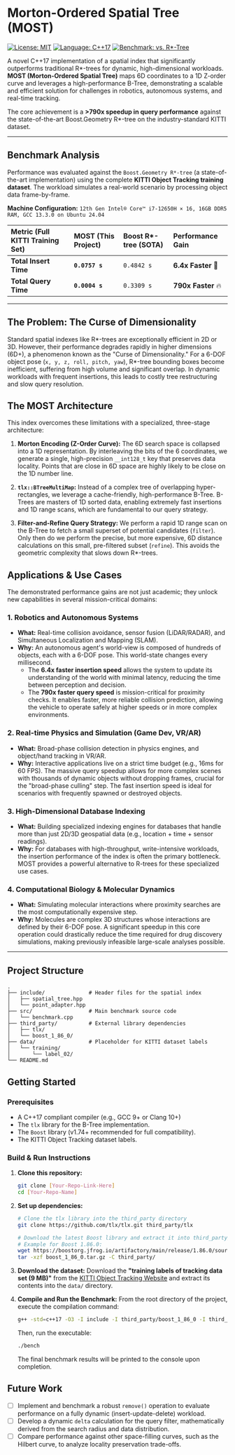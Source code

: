 # Morton-Ordered Spatial Tree (MOST)

[![License: MIT](https://img.shields.io/badge/License-MIT-yellow.svg)](https://opensource.org/licenses/MIT)
[![Language: C++17](https://img.shields.io/badge/Language-C++17-blue.svg)](https://isocpp.org/)
[![Benchmark: vs. R*-Tree](https://img.shields.io/badge/Benchmark-vs._R*-Tree-red.svg)](https://en.wikipedia.org/wiki/R*-tree)

A novel C++17 implementation of a spatial index that significantly outperforms traditional R*-trees for dynamic, high-dimensional workloads. **MOST (Morton-Ordered Spatial Tree)** maps 6D coordinates to a 1D Z-order curve and leverages a high-performance B-Tree, demonstrating a scalable and efficient solution for challenges in robotics, autonomous systems, and real-time tracking.

The core achievement is a **>790x speedup in query performance** against the state-of-the-art Boost.Geometry R*-tree on the industry-standard KITTI dataset.

---

## Benchmark Analysis

Performance was evaluated against the `Boost.Geometry R*-tree` (a state-of-the-art implementation) using the complete **KITTI Object Tracking training dataset**. The workload simulates a real-world scenario by processing object data frame-by-frame.

**Machine Configuration:** `12th Gen Intel® Core™ i7-12650H × 16, 16GB DDR5 RAM, GCC 13.3.0 on Ubuntu 24.04`

| Metric (Full KITTI Training Set) | MOST (This Project) | Boost R*-tree (SOTA) | Performance Gain |
| :--- | :--- | :--- | :--- |
| **Total Insert Time** | **`0.0757 s`** | `0.4842 s` | **6.4x Faster** 👑 |
| **Total Query Time** | **`0.0004 s`** | `0.3309 s` | **790x Faster** 🔥 |

---

## The Problem: The Curse of Dimensionality

Standard spatial indexes like R*-trees are exceptionally efficient in 2D or 3D. However, their performance degrades rapidly in higher dimensions (6D+), a phenomenon known as the "Curse of Dimensionality." For a 6-DOF object pose (`x, y, z, roll, pitch, yaw`), R*-tree bounding boxes become inefficient, suffering from high volume and significant overlap. In dynamic workloads with frequent insertions, this leads to costly tree restructuring and slow query resolution.

## The MOST Architecture

This index overcomes these limitations with a specialized, three-stage architecture:

1.  **Morton Encoding (Z-Order Curve):** The 6D search space is collapsed into a 1D representation. By interleaving the bits of the 6 coordinates, we generate a single, high-precision `__int128_t` key that preserves data locality. Points that are close in 6D space are highly likely to be close on the 1D number line.

2.  **`tlx::BTreeMultiMap`:** Instead of a complex tree of overlapping hyper-rectangles, we leverage a cache-friendly, high-performance B-Tree. B-Trees are masters of 1D sorted data, enabling extremely fast insertions and 1D range scans, which are fundamental to our query strategy.

3.  **Filter-and-Refine Query Strategy:** We perform a rapid 1D range scan on the B-Tree to fetch a small superset of potential candidates (`filter`). Only then do we perform the precise, but more expensive, 6D distance calculations on this small, pre-filtered subset (`refine`). This avoids the geometric complexity that slows down R*-trees.

## Applications & Use Cases

The demonstrated performance gains are not just academic; they unlock new capabilities in several mission-critical domains:

### 1. Robotics and Autonomous Systems
*   **What:** Real-time collision avoidance, sensor fusion (LiDAR/RADAR), and Simultaneous Localization and Mapping (SLAM).
*   **Why:** An autonomous agent's world-view is composed of hundreds of objects, each with a 6-DOF pose. This world-state changes every millisecond.
    *   The **6.4x faster insertion speed** allows the system to update its understanding of the world with minimal latency, reducing the time between perception and decision.
    *   The **790x faster query speed** is mission-critical for proximity checks. It enables faster, more reliable collision prediction, allowing the vehicle to operate safely at higher speeds or in more complex environments.

### 2. Real-time Physics and Simulation (Game Dev, VR/AR)
*   **What:** Broad-phase collision detection in physics engines, and object/hand tracking in VR/AR.
*   **Why:** Interactive applications live on a strict time budget (e.g., 16ms for 60 FPS). The massive query speedup allows for more complex scenes with thousands of dynamic objects without dropping frames, crucial for the "broad-phase culling" step. The fast insertion speed is ideal for scenarios with frequently spawned or destroyed objects.

### 3. High-Dimensional Database Indexing
*   **What:** Building specialized indexing engines for databases that handle more than just 2D/3D geospatial data (e.g., location + time + sensor readings).
*   **Why:** For databases with high-throughput, write-intensive workloads, the insertion performance of the index is often the primary bottleneck. MOST provides a powerful alternative to R-trees for these specialized use cases.

### 4. Computational Biology & Molecular Dynamics
*   **What:** Simulating molecular interactions where proximity searches are the most computationally expensive step.
*   **Why:** Molecules are complex 3D structures whose interactions are defined by their 6-DOF pose. A significant speedup in this core operation could drastically reduce the time required for drug discovery simulations, making previously infeasible large-scale analyses possible.

---

## Project Structure
```
.
├── include/              # Header files for the spatial index
│   ├── spatial_tree.hpp
│   └── point_adapter.hpp
├── src/                  # Main benchmark source code
│   └── benchmark.cpp
├── third_party/          # External library dependencies
│   ├── tlx/
│   └── boost_1_86_0/
├── data/                 # Placeholder for KITTI dataset labels
│   └── training/
│       └── label_02/
└── README.md
```

## Getting Started

### Prerequisites
*   A C++17 compliant compiler (e.g., GCC 9+ or Clang 10+)
*   The `tlx` library for the B-Tree implementation.
*   The `Boost` library (v1.74+ recommended for full compatibility).
*   The KITTI Object Tracking dataset labels.

### Build & Run Instructions

1.  **Clone this repository:**
    ```bash
    git clone [Your-Repo-Link-Here]
    cd [Your-Repo-Name]
    ```

2.  **Set up dependencies:**
    ```bash
    # Clone the tlx library into the third_party directory
    git clone https://github.com/tlx/tlx.git third_party/tlx

    # Download the latest Boost library and extract it into third_party/
    # Example for Boost 1.86.0:
    wget https://boostorg.jfrog.io/artifactory/main/release/1.86.0/source/boost_1_86_0.tar.gz
    tar -xzf boost_1_86_0.tar.gz -C third_party/
    ```

3.  **Download the dataset:**
    Download the **"training labels of tracking data set (9 MB)"** from the [KITTI Object Tracking Website](http://www.kitti-vision.org/data_tracking.php) and extract its contents into the `data/` directory.

4.  **Compile and Run the Benchmark:**
    From the root directory of the project, execute the compilation command:

    ```bash
    g++ -std=c++17 -O3 -I include -I third_party/boost_1_86_0 -I third_party/tlx src/benchmark.cpp -o bench
    ```
    Then, run the executable:
    ```bash
    ./bench
    ```
    The final benchmark results will be printed to the console upon completion.

## Future Work

- [ ] Implement and benchmark a robust `remove()` operation to evaluate performance on a fully dynamic (insert-update-delete) workload.
- [ ] Develop a dynamic `delta` calculation for the query filter, mathematically derived from the search radius and data distribution.
- [ ] Compare performance against other space-filling curves, such as the Hilbert curve, to analyze locality preservation trade-offs.